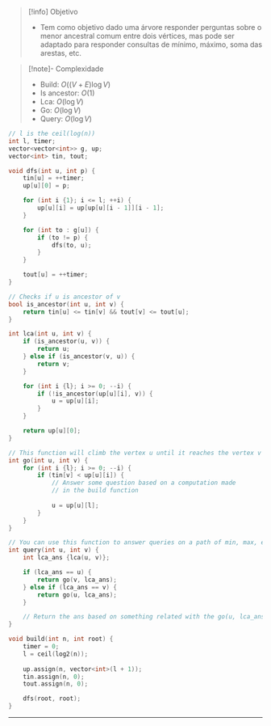 > [!info] Objetivo
> - Tem como objetivo dado uma árvore responder perguntas sobre o menor ancestral comum entre dois vértices, mas pode ser adaptado para responder consultas de mínimo, máximo, soma das arestas, etc.

> [!note]- Complexidade
> - Build: $O((V + E) \log V)$
> - Is ancestor: $O(1)$
> - Lca: $O(\log V)$
> - Go: $O(\log V)$
> - Query: $O(\log V)$

```cpp
// l is the ceil(log(n))
int l, timer;
vector<vector<int>> g, up;
vector<int> tin, tout;

void dfs(int u, int p) {
    tin[u] = ++timer;
    up[u][0] = p;

    for (int i {1}; i <= l; ++i) {
        up[u][i] = up[up[u][i - 1]][i - 1];
    }

    for (int to : g[u]) {
        if (to != p) {
            dfs(to, u);
        }
    }

    tout[u] = ++timer;
}

// Checks if u is ancestor of v
bool is_ancestor(int u, int v) {
    return tin[u] <= tin[v] && tout[v] <= tout[u];
}

int lca(int u, int v) {
    if (is_ancestor(u, v)) {
        return u;
    } else if (is_ancestor(v, u)) {
        return v;
    }

    for (int i {l}; i >= 0; --i) {
        if (!is_ancestor(up[u][i], v)) {
            u = up[u][i];
        }
    }

    return up[u][0];
}

// This function will climb the vertex u until it reaches the vertex v
int go(int u, int v) {
    for (int i {l}; i >= 0; --i) {
        if (tin[v] < up[u][i]) {
            // Answer some question based on a computation made
            // in the build function
            
            u = up[u][l];
        }
    }
}

// You can use this function to answer queries on a path of min, max, etc
int query(int u, int v) {
	int lca_ans {lca(u, v)};

	if (lca_ans == u) {
        return go(v, lca_ans);
    } else if (lca_ans == v) {
        return go(u, lca_ans);
    }

	// Return the ans based on something related with the go(u, lca_ans) and go(v, lca_ans)
}

void build(int n, int root) {
	timer = 0;
    l = ceil(log2(n));
    
    up.assign(n, vector<int>(l + 1));
	tin.assign(n, 0);
	tout.assign(n, 0);

    dfs(root, root);
}
```

---